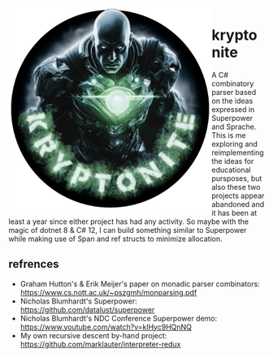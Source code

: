 <img src="https://raw.githubusercontent.com/marklauter/kryptonite/main/lex-luthor.png" width=400 height=400 align="left" />

# kryptonite

A C# combinatory parser based on the ideas expressed in Superpower and Sprache. This is me exploring and reimplementing the ideas for educational pursposes, but also these two projects appear abandoned and it has been at least a year since either project has had any activity. So maybe with the magic of dotnet 8 & C# 12, I can build something similar to Superpower while making use of Span<T> and ref structs to minimize allocation.

## refrences

- Graham Hutton's & Erik Meijer's paper on monadic parser combinators: https://www.cs.nott.ac.uk/~pszgmh/monparsing.pdf
- Nicholas Blumhardt's Superpower: https://github.com/datalust/superpower
- Nicholas Blumhardt's NDC Conference Superpower demo: https://www.youtube.com/watch?v=klHyc9HQnNQ
- My own recursive descent by-hand project: https://github.com/marklauter/interpreter-redux
